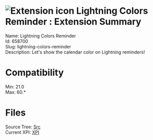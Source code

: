 # ![Extension icon](https://addons.thunderbird.net/user-media/addon_icons/658/658700-64.png?modified=1535470047) Lightning Colors Reminder : Extension Summary

Name: Lightning Colors Reminder  
Id: 658700  
Slug: lightning-colors-reminder  
Description: Let's show the calendar color on Lightning reminders!
  

# Compatibility
Min: 21.0  
Max: 60.*  

# Files

Source Tree: [Src](C:/Dev/Thunderbird/ThunderKdB/xall/x60/658700-lightning-colors-reminder/src)  
Current XPI: [XPI](C:/Dev/Thunderbird/ThunderKdB/xall/x60/658700-lightning-colors-reminder/xpi)  



